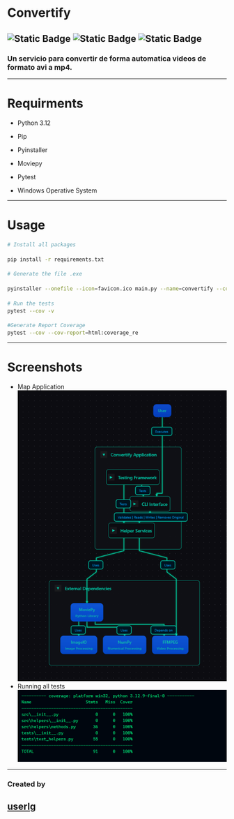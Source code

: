 # Convertify
![Static Badge](https://img.shields.io/badge/Python-F6D346)
![Static Badge](https://img.shields.io/badge/Script-blue)
![Static Badge](https://img.shields.io/badge/Moviepy-green)
-----------------------------------------------
### Un servicio para convertir de forma automatica videos de formato avi a mp4.
----------------------------------------------
# Requirments

+ Python 3.12

+ Pip 

+ Pyinstaller

+ Moviepy 

+ Pytest

+ Windows Operative System
---------------------------------------------
# Usage
```bash
# Install all packages

pip install -r requirements.txt

# Generate the file .exe

pyinstaller --onefile --icon=favicon.ico main.py --name=convertify --collect-all moviepy

# Run the tests
pytest --cov -v

#Generate Report Coverage
pytest --cov --cov-report=html:coverage_re

```
-------------------------------------------
# Screenshots
+ Map Application
![ map ](screenshots/map.png)
+ Running all tests
![ test ](screenshots/test.png)


------------------------------------------
### Created by
## [ userlg ](https://github.com/userlg)
